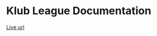 # Klub League Documentation

<!-- [Live url](https://kodeeo.github.io/klub-league-documentation/) -->
[Live url]()


